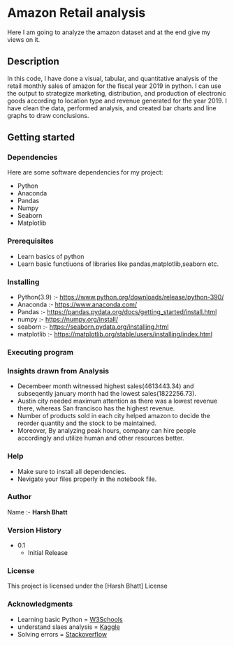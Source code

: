 # Amazon Retail analysis 
Here I am going to analyze the amazon dataset and at the end give my views on it.

## Description
In this code, I have done a visual, tabular, and quantitative analysis of the retail monthly sales of amazon for the fiscal year 2019 in python. I can use the output to strategize marketing, distribution, and production of electronic goods according to location type and revenue generated for the year 2019. I have clean the data, performed analysis, and created bar charts and line graphs to draw conclusions.

## Getting started 
### Dependencies
Here are some software dependencies for my project:
- Python
- Anaconda 
- Pandas 
- Numpy
- Seaborn
- Matplotlib

### Prerequisites
- Learn basics of python 
- Learn basic functiuons of libraries like pandas,matplotlib,seaborn etc.

### Installing
- Python(3.9) :- https://www.python.org/downloads/release/python-390/
- Anaconda :- https://www.anaconda.com/
- Pandas :- https://pandas.pydata.org/docs/getting_started/install.html
- numpy :- https://numpy.org/install/
- seaborn :- https://seaborn.pydata.org/installing.html
- matplotlib :- https://matplotlib.org/stable/users/installing/index.html


### Executing program


### Insights drawn from Analysis
- Decembeer month witnessed highest sales(4613443.34) and subseqently january month had the lowest sales(1822256.73).
- Austin city needed maximum attention as there was a lowest revenue there, whereas San francisco has the highest revenue.
- Number of products sold in each city helped amazon to decide the reorder quantity and the stock to be maintained.
- Moreover, By analyzing peak hours, company can hire people accordingly and utilize human and other resources better.

### Help
- Make sure to install all dependencies.
- Nevigate your files properly in the notebook file.

### Author
Name :- **Harsh Bhatt**

### Version History
- 0.1
  - Initial Release

### License
This project is licensed under the [Harsh Bhatt] License

### Acknowledgments
- Learning basic Python = <a href="https://www.w3schools.com">W3Schools</a><br>
- understand slaes analysis  = <a href="https://www.kaggle.com/code/zhonghanzhou/sales-analysis">Kaggle</a><br>
- Solving errors  = <a href="https://www.w3schools.com">Stackoverflow</a>
